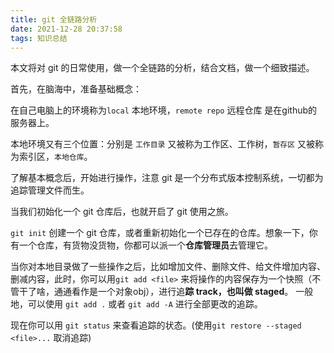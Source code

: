 ```yaml
---
title: git 全链路分析
date: 2021-12-28 20:37:58
tags: 知识总结
---
```


本文将对 git 的日常使用，做一个全链路的分析，结合文档，做一个细致描述。

首先，在脑海中，准备基础概念：

在自己电脑上的环境称为`local` 本地环境，`remote repo` 远程仓库 是在github的服务器上。

本地环境又有三个位置：分别是 `工作目录` 又被称为工作区、工作树，`暂存区` 又被称为索引区，`本地仓库`。

了解基本概念后，开始进行操作，注意 git 是一个分布式版本控制系统，一切都为追踪管理文件而生。

当我们初始化一个 git 仓库后，也就开启了 git 使用之旅。

`git init` 创建一个 git 仓库，或者重新初始化一个已存在的仓库。想象一下，你有一个仓库，有货物没货物，你都可以派一个**仓库管理员**去管理它。

当你对本地目录做了一些操作之后，比如增加文件、删除文件、给文件增加内容、删减内容，此时，你可以用`git add <file>` 来将操作的内容保存为一个快照（不管干了啥，通通看作是一个对象obj），进行追**踪 track，也叫做 staged**。 一般地，可以使用 `git add .` 或者 `git add -A` 进行全部更改的追踪。

现在你可以用 `git status` 来查看追踪的状态。(使用`git restore --staged <file>...` 取消追踪)

